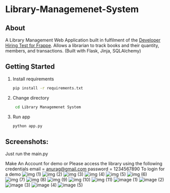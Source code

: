 # Library-Managemenet-System


## **About**

A Library Management Web Application built in fulfilment of the [Developer Hiring Test for Frappe](https://frappe.io/dev-hiring-test). Allows a librarian to track books and their quantity, members, and transactions.
(Built with Flask, Jinja, SQLAlchemy)

## **Getting Started**

1. Install requirements
   ```sh
   pip install -r requirements.txt
   ```
2. Change directory
   ```sh
    cd Library Managemenet System
   ```
3. Run app
   ```sh
   python app.py
   ```

## **Screenshots:**



Just run the main.py

Make An Account for demo or Please access the library using the following credentials 
email = anurag@gmail.com
password = 1234567890
To login for a demo
![img (1)](https://user-images.githubusercontent.com/67339426/122246432-2b583b00-cee4-11eb-9a32-72f91b83feb8.png)
![img (2)](https://user-images.githubusercontent.com/67339426/122246443-2d21fe80-cee4-11eb-9259-644f208d8786.png)
![img (3)](https://user-images.githubusercontent.com/67339426/122246446-2dba9500-cee4-11eb-967d-c3df0e243b68.png)
![img (4)](https://user-images.githubusercontent.com/67339426/122246453-2e532b80-cee4-11eb-81bd-60a657e783bd.png)
![img (5)](https://user-images.githubusercontent.com/67339426/122246456-2eebc200-cee4-11eb-96b8-41ac0f42473b.png)
![img (6)](https://user-images.githubusercontent.com/67339426/122246457-2eebc200-cee4-11eb-9743-90afb8d4b1f0.png)
![img (7)](https://user-images.githubusercontent.com/67339426/122246458-2f845880-cee4-11eb-955c-5e37f8d9248e.png)
![img (8)](https://user-images.githubusercontent.com/67339426/122246460-2f845880-cee4-11eb-9c4d-9cf4bb1f3d9e.png)
![img (9)](https://user-images.githubusercontent.com/67339426/122246464-301cef00-cee4-11eb-9642-d1e3f6eb32e6.png)
![img (10)](https://user-images.githubusercontent.com/67339426/122246467-30b58580-cee4-11eb-86e7-483c92424c3a.png)
![img (11)](https://user-images.githubusercontent.com/67339426/122246468-30b58580-cee4-11eb-833d-92cd417d546f.png)
![image (1)](https://user-images.githubusercontent.com/67339426/122247964-5f802b80-cee5-11eb-87e9-398a83f39ec2.png)
![image (2)](https://user-images.githubusercontent.com/67339426/122247971-60b15880-cee5-11eb-8183-8387bf636048.png)
![image (3)](https://user-images.githubusercontent.com/67339426/122247973-60b15880-cee5-11eb-84b7-032a7ab031d5.png)
![image (4)](https://user-images.githubusercontent.com/67339426/122247975-6149ef00-cee5-11eb-8bbe-55a4ef3e4434.png)
![image (5)](https://user-images.githubusercontent.com/67339426/122247982-61e28580-cee5-11eb-8fe0-c91795300306.png)
